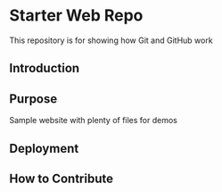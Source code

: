 # Starter Web Repo

This repository is for showing how Git and GitHub work

## Introduction


## Purpose

Sample website with plenty of files for demos

## Deployment


## How to Contribute